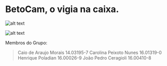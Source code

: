 # BetoCam, o vigia na caixa.

![alt text](https://raw.githubusercontent.com/kikepola/face_rec_rasp/master/image.jpg)

![alt text](https://raw.githubusercontent.com/kikepola/face_rec_rasp/master/site.png)



Membros do Grupo: 

> Caio de Araujo Morais				14.03195-7
> Carolina Peixoto Nunes			16.01319-0
> Henrique Poladian				16.00026-9
> João Pedro Ceragioli				16.00410-8
